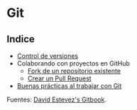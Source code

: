 # Git

## Indice

* [Control de versiones](control_de_versiones.md)
* Colaborando con proyectos en GitHub
    * [Fork de un repositorio existente](fork_de_un_repositorio_existente.md)
    * [Crear un Pull Request](crear_un_pull_request.md)
* [Buenas prácticas al trabajar con Git](buenas_practicas_al_trabajar_con_Git.md)

Fuentes: [David Estevez's Gitbook](https://david-estevez.gitbooks.io/the-git-the-bad-and-the-ugly/content/es).
